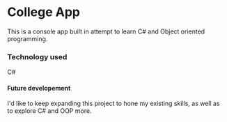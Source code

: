 # College App

This is a console app built in attempt to learn C# and Object oriented programming.

### Technology used

C#

#### Future developement

I'd like to keep expanding this project to hone my existing skills, as well as to explore C# and OOP more.
